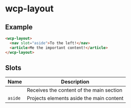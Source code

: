 # wcp-layout

## Example

```html
<wcp-layout>
  <nav slot="aside">To the left!</nav>
  <article>Me the important content!</article>
</wcp-layout>
```

## Slots

| Name    | Description                              |
|---------|------------------------------------------|
|         | Receives the content of the main section |
| `aside` | Projects elements aside the main content |
